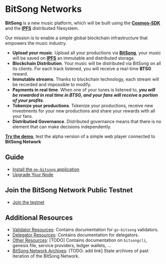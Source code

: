 # BitSong Networks

**BitSong** is a new music platform, which will be built using the [**Cosmos-SDK**](https://cosmos.network/) and the [**IPFS**](https://ipfs.io/) distribuited filesystem.

Our mission is to enable a simple global blockchain infrastructure that empowers the music industry.

* **Upload your music**. Upload all your productions via [**BitSong**](https://bitsong.io), your music will be saved on [**IPFS**](https://ipfs.io/) an immutable and distributed storage.
* **Blockchain Distribution**. Your music will be distributed via BitSong on all its clients. For each track listened, you will receive a real-time **BTSG** reward.
* **Immutable streams**. Thanks to blockchain technology, each stream will be recorded and impossible to modify.
* **Payments in real time**. When one of your tunes is listened to, _**you will be rewarded in real time in BTSG, and your fans will receive a portion of your profits.**_
* **Tokenize your productions**. Tokenize your productions, receive new investments for your new productions and share your rewards with all your fans.
* **Distributied Governance**. Distributed governance means that there is no element that can make decisions independently.

[**Try the demo**](https://demo.bitsong.io), test the alpha version of a simple web player connected to **BitSong Network**

## Guide

* [Install the `go-bitsong` application](./guide/installation.md)
* [Upgrade Your Node](./guide/upgrade-node.md)

## Join the BitSong Network Public Testnet

* [Join the testnet](./guide/join-testnet.md)

## Additional Resources

* [Validator Resources](./validators/overview.md): Contains documentation for `go-bitsong` validators.
* [Delegator Resources](./delegators/delegator-guide-cli.md): Contains documentation for delegators.
* [Other Resources](): [TODO] Contains documentation on `bitsongcli`, genesis file, service providers, ledger wallets, ...
* [BitSong Network Archives](): [TODO: add link] State archives of past iteration of the BitSong Network.

